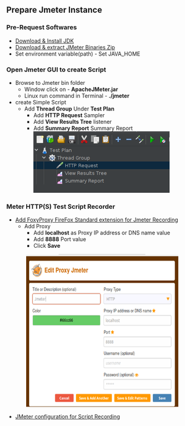 ## Prepare Jmeter Instance

### Pre-Request Softwares
* [Download & Install JDK](https://www.oracle.com/java/technologies/javase/jdk11-archive-downloads.html)
* [Download & extract JMeter Binaries Zip](https://jmeter.apache.org/download_jmeter.cgi)
* Set environment variable(path) -  Set JAVA_HOME

### Open Jmeter GUI to create Script
* Browse to Jmeter bin folder
  - Window click on - **ApacheJMeter.jar**
  - Linux run command in Terminal - **./jmeter**
* create Simple Script
  - Add **Thread Group** Under **Test Plan**
    - Add **HTTP Request** Sampler
    - Add **View Results Tree** listener
    - Add **Summary Report** Summary Report
![img.png](images/simpleScript.png)   

### Meter HTTP(S) Test Script Recorder
* [Add FoxyProxy FireFox Standard extension for Jmeter Recording](https://addons.mozilla.org/en-US/firefox/addon/foxyproxy-standard/)
  - Add Proxy
    - Add **localhost** as Proxy IP address or DNS name value
    - Add **8888** Port value
    - Click **Save**
 <p align="center">   
<img width="400" height="400" src="images/FoxyProxy.png">
</p>

* [JMeter configuration for Script Recording ](https://jmeter.apache.org/usermanual/jmeter_proxy_step_by_step.html)
